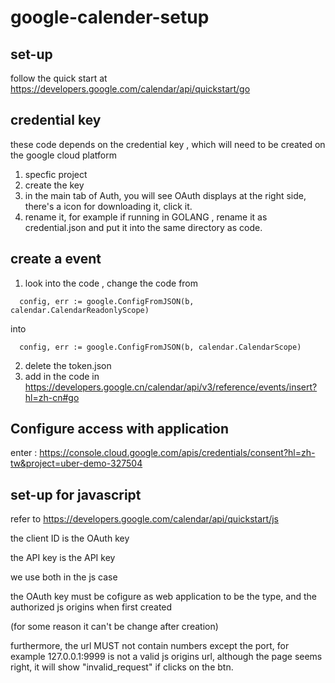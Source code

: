 # google-calender-setup

## set-up
follow the quick start at https://developers.google.com/calendar/api/quickstart/go

## credential key
these code depends on the credential key , which will need to be created on the google cloud platform
1. specfic project
2. create the key
3. in the main tab of Auth, you will see OAuth displays at the right side, there's a icon for downloading it, click it.
4. rename it, for example if running in GOLANG , rename it as credential.json and put it into the same directory as code.

## create a event
1. look into the code , change the code from
```
  config, err := google.ConfigFromJSON(b, calendar.CalendarReadonlyScope)
```
into
```
  config, err := google.ConfigFromJSON(b, calendar.CalendarScope)
```
2. delete the token.json
3. add in the code in https://developers.google.cn/calendar/api/v3/reference/events/insert?hl=zh-cn#go

## Configure access with application
enter : https://console.cloud.google.com/apis/credentials/consent?hl=zh-tw&project=uber-demo-327504

## set-up for javascript

refer to https://developers.google.com/calendar/api/quickstart/js

the client ID is the OAuth key

the API key is the API key

we use both in the js case

the OAuth key must be cofigure as web application to be the type, and the authorized js origins when first created

(for some reason it can't be change after creation)

furthermore, the url MUST not contain numbers except the port, for example 127.0.0.1:9999 is not a valid js origins url, although the page seems right, it will show "invalid_request" if clicks on the btn.

